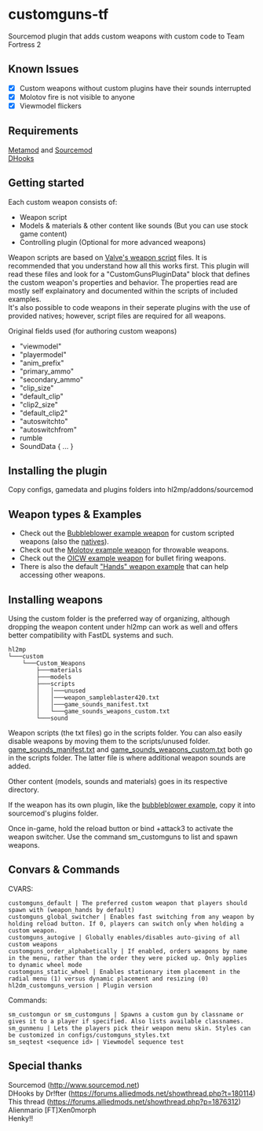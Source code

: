 # customguns-tf
Sourcemod plugin that adds custom weapons with custom code to Team Fortress 2

Known Issues
---------
- [x] Custom weapons without custom plugins have their sounds interrupted
- [x] Molotov fire is not visible to anyone
- [x] Viewmodel flickers

Requirements
---------
[Metamod](http://www.metamodsource.net/) and [Sourcemod](http://www.sourcemod.net)  
[DHooks](https://forums.alliedmods.net/showthread.php?t=180114) 

Getting started
---------
Each custom weapon consists of:
* Weapon script
* Models & materials & other content like sounds (But you can use stock game content)
* Controlling plugin (Optional for more advanced weapons)

Weapon scripts are based on [Valve's weapon script](https://developer.valvesoftware.com/wiki/Weapon_script) files. It is recommended that you understand how all this works first. This plugin will read these files and look for a "CustomGunsPluginData" block that defines the custom weapon's properties and behavior. The properties read are mostly self explainatory and documented within the scripts of included examples.  
It's also possible to code weapons in their seperate plugins with the use of provided natives; however, script files are required for all weapons.

Original fields used (for authoring custom weapons)
* "viewmodel"
* "playermodel"
* "anim_prefix"
* "primary_ammo"
* "secondary_ammo"
* "clip_size"
* "default_clip"
* "clip2_size"
* "default_clip2"
* "autoswitchto"
* "autoswitchfrom"
* rumble
* SoundData { ... }

Installing the plugin
---------
Copy configs, gamedata and plugins folders into hl2mp/addons/sourcemod

Weapon types & Examples
---------
* Check out the [Bubbleblower example weapon](examples/weapon_bubbleblower) for custom scripted weapons (also the [natives](scripting/include/customguns.inc)).   
* Check out the [Molotov example weapon](examples/weapon_molotov) for throwable weapons.   
* Check out the [OICW example weapon](examples/weapon_oicw) for bullet firing weapons.   
* There is also the default ["Hands" weapon example](examples/weapon_hands) that can help accessing other weapons. 

Installing weapons
---------
Using the custom folder is the preferred way of organizing, although dropping the weapon content under hl2mp can work as well and offers better compatibility with FastDL systems and such.
```
hl2mp
└───custom
    └───Custom_Weapons
        ├───materials
        ├───models
        ├───scripts
        │   │───unused
        │   │───weapon_sampleblaster420.txt
        │   │───game_sounds_manifest.txt
        │   └───game_sounds_weapons_custom.txt
        └───sound
```

Weapon scripts (the txt files) go in the scripts folder. You can also easily disable weapons by moving them to the scripts/unused folder. 
[game_sounds_manifest.txt](examples/game_sounds_manifest.txt) and [game_sounds_weapons_custom.txt](examples/game_sounds_weapons_custom.txt) both go in the scripts folder. The latter file is where additional weapon sounds are added.

Other content (models, sounds and materials) goes in its respective directory.

If the weapon has its own plugin, like the [bubbleblower example](examples/weapon_bubbleblower), copy it into sourcemod's plugins folder.  

Once in-game, hold the reload button or bind +attack3 to activate the weapon switcher. Use the command sm_customguns to list and spawn weapons.

Convars & Commands
---------
CVARS:  
```
customguns_default | The preferred custom weapon that players should spawn with (weapon_hands by default)
customguns_global_switcher | Enables fast switching from any weapon by holding reload button. If 0, players can switch only when holding a custom weapon.
customguns_autogive | Globally enables/disables auto-giving of all custom weapons
customguns_order_alphabetically | If enabled, orders weapons by name in the menu, rather than the order they were picked up. Only applies to dynamic wheel mode
customguns_static_wheel | Enables stationary item placement in the radial menu (1) versus dynamic placement and resizing (0)
hl2dm_customguns_version | Plugin version
```
Commands:
```
sm_customgun or sm_customguns | Spawns a custom gun by classname or gives it to a player if specified. Also lists available classnames.
sm_gunmenu | Lets the players pick their weapon menu skin. Styles can be customized in configs/customguns_styles.txt
sm_seqtest <sequence id> | Viewmodel sequence test
```

Special thanks
---------
Sourcemod (http://www.sourcemod.net)  
DHooks by Dr!fter (https://forums.alliedmods.net/showthread.php?t=180114)  
This thread (https://forums.alliedmods.net/showthread.php?p=1876312)   
Alienmario
[FT]Xen0morph  
Henky‼  
